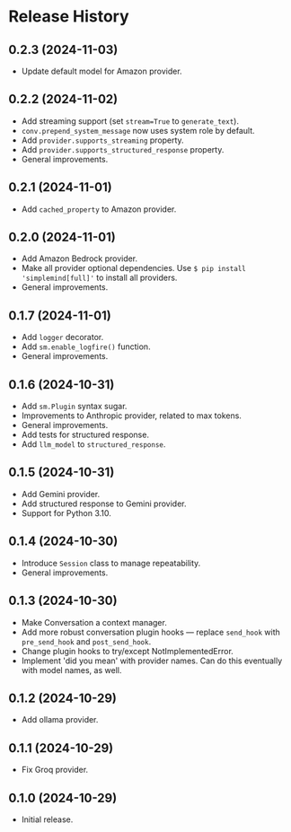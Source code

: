 Release History
===============

## 0.2.3 (2024-11-03)

- Update default model for Amazon provider.

## 0.2.2 (2024-11-02)

- Add streaming support (set `stream=True` to `generate_text`).
- `conv.prepend_system_message` now uses system role by default.
- Add `provider.supports_streaming` property.
- Add `provider.supports_structured_response` property.
- General improvements.

## 0.2.1 (2024-11-01)

- Add `cached_property` to Amazon provider.

## 0.2.0 (2024-11-01)

- Add Amazon Bedrock provider.
- Make all provider optional dependencies. Use `$ pip install 'simplemind[full]'` to install all providers.
- General improvements.

## 0.1.7 (2024-11-01)

- Add `logger` decorator.
- Add `sm.enable_logfire()` function.
- General improvements.

## 0.1.6 (2024-10-31)

- Add `sm.Plugin` syntax sugar.
- Improvements to Anthropic provider, related to max tokens.
- General improvements.
- Add tests for structured response.
- Add `llm_model` to `structured_response`.

## 0.1.5 (2024-10-31)

- Add Gemini provider.
- Add structured response to Gemini provider.
- Support for Python 3.10.

## 0.1.4 (2024-10-30)

- Introduce `Session` class to manage repeatability.
- General improvements.

## 0.1.3 (2024-10-30)

- Make Conversation a context manager.
- Add more robust conversation plugin hooks — replace `send_hook` with `pre_send_hook` and `post_send_hook`.
- Change plugin hooks to try/except NotImplementedError.
- Implement 'did you mean' with provider names. Can do this eventually with model names, as well.

## 0.1.2 (2024-10-29)

- Add ollama provider.

## 0.1.1 (2024-10-29)

- Fix Groq provider.

## 0.1.0 (2024-10-29)

- Initial release.
